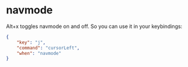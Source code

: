 # navmode

Alt+x toggles navmode on and off. So you can use it in your keybindings:

```json
{
    "key": "j",
    "command": "cursorLeft",
    "when": "navmode"
}
